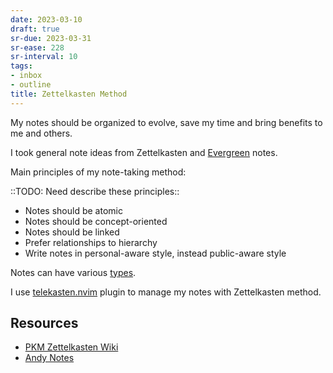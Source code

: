 ```yaml
---
date: 2023-03-10
draft: true
sr-due: 2023-03-31
sr-ease: 228
sr-interval: 10
tags:
- inbox
- outline
title: Zettelkasten Method
---
```


My notes should be organized to evolve, save my time and bring benefits to me
and others.

I took general note ideas from Zettelkasten and
[Evergreen](https://notes.andymatuschak.org/About_these_notes) notes.

Main principles of my note-taking method:

::TODO: Need describe these principles::


- Notes should be atomic
- Notes should be concept-oriented
- Notes should be linked
- Prefer relationships to hierarchy
- Write notes in personal-aware style, instead public-aware style

Notes can have various [types](./notes%20types.md).

I use [telekasten.nvim](./telekasten.nvim.md) plugin to manage my notes with
Zettelkasten method.

## Resources


- [PKM Zettelkasten Wiki](https://zk.zettel.page/)
- [Andy Notes](https://notes.andymatuschak.org/About_these_notes)